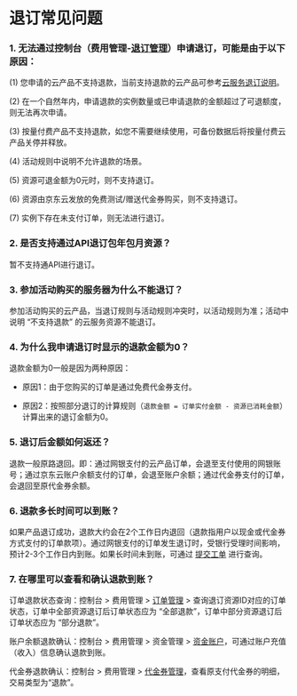 #  退订常见问题

### 1. 无法通过控制台（费用管理-[退订管理](https://order-console.jdcloud.com/cost/unsubscribe-list)）申请退订，可能是由于以下原因：

(1) 您申请的云产品不支持退款，当前支持退款的云产品可参考[云服务退订说明](https://docs.jdcloud.com/cn/online-buying/refund)。

(2) 在一个自然年内，申请退款的实例数量或已申请退款的金额超过了可退额度，则无法再次申请。

(3) 按量付费产品不支持退款，如您不需要继续使用，可备份数据后将按量付费云产品关停并释放。

(4) 活动规则中说明不允许退款的场景。

(5) 资源可退金额为0元时，则不支持退订。

(6) 资源由京东云发放的免费测试/赠送代金券购买，则不支持退订。

(7) 实例下存在未支付订单，则无法进行退订。

### 2. 是否支持通过API退订包年包月资源？

暂不支持通API进行退订。

### 3. 参加活动购买的服务器为什么不能退订？

参加活动购买的云产品，当退订规则与活动规则冲突时，以活动规则为准；活动中说明 “不支持退款” 的云服务资源不能退订。

### 4. 为什么我申请退订时显示的退款金额为0？

退款金额为0一般是因为两种原因：

- 原因1：由于您购买的订单是通过免费代金券支付。

- 原因2：按照部分退订的计算规则（`退款金额 = 订单实付金额 - 资源已消耗金额`）计算出来的退订金额为0。

### 5. 退订后金额如何返还？

退款一般原路退回。即：通过网银支付的云产品订单，会退至支付使用的网银账号；通过京东云账户余额支付的订单，会退至账户余额；通过代金券支付的订单，会退回至原代金券余额。

### 6. 退款多长时间可以到账？

如果产品退订成功，退款大约会在2个工作日内退回（退款指用户以现金或代金券方式支付的订单款项）。通过网银支付的订单发生退订时，受银行受理时间影响，预计2-3个工作日内到账。如果长时间未到账，可通过 [提交工单](https://ticket.jdcloud.com/applyorder/submit) 进行查询。

### 7. 在哪里可以查看和确认退款到账？

订单退款状态查询：控制台 > 费用管理 > [订单管理](https://order-console.jdcloud.com/cost/order-list) > 查询退订资源ID对应的订单状态，订单中全部资源退订后订单状态应为 “全部退款”，订单中部分资源退订后订单状态应为 “部分退款”。

账户余额退款确认：控制台 > 费用管理 > 资金管理 > [资金账户](https://capital.jdcloud.com/cost/capital/capital-overview)，可通过账户充值（收入）信息确认退款到账。

代金券退款确认：控制台 > 费用管理 > [代金券管理](https://coupon-console.jdcloud.com/cost/coupon)，查看原支付代金券的明细，交易类型为“退款”。
